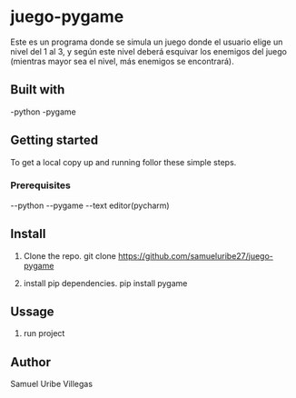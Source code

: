 # juego-pygame
Este es un programa donde se simula un juego donde el usuario elige un nivel del 1 al 3, y según este nivel deberá esquivar los enemigos del juego (mientras mayor sea el nivel, más enemigos se encontrará).

## Built with
-python
-pygame


## Getting started
To get a local copy up and running follor these simple steps.

### Prerequisites
--python
--pygame
--text editor(pycharm)

## Install

1. Clone the repo.
   git clone https://github.com/samueluribe27/juego-pygame

2. install pip dependencies.
   pip install pygame

## Ussage
1. run project

## Author
Samuel Uribe Villegas

 
